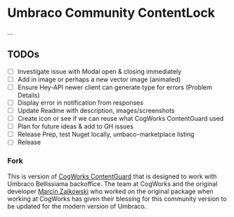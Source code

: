 # Umbraco Community ContentLock
...

## TODOs
- [ ] Investigate issue with Modal open & closing immediately
- [ ] Add in image or perhaps a new vector image (animated)
- [ ] Ensure Hey-API newer client can generate type for errors (Problem Details)
- [ ] Display error in notification from responses
- [ ] Update Readme with description, images/screenshots
- [ ] Create icon or see if we can reuse what CogWorks ContentGuard used
- [ ] Plan for future ideas & add to GH issues
- [ ] Release Prep, test Nuget locally, umbaco-marketplace listing
- [ ] Release

### Fork
This is version of [CogWorks ContentGuard](https://github.com/thecogworks/Cogworks.ContentGuard) that is designed to work with Umbraco Bellissiama backoffice.
The team at CogWorks and the original developer [Marcin Zajkowski](https://github.com/mzajkowski) who worked on the original package when working at CogWorks has given their blessing for this community version to be updated for the modern version of Umbraco.
